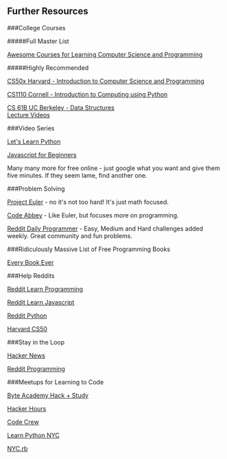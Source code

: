 Further Resources
------------------

###College Courses

#####Full Master List

[Awesome Courses for Learning Computer Science and Programming](https://github.com/prakhar1989/awesome-courses)

#####Highly Recommended

[CS50x Harvard - Introduction to Computer Science and Programming](https://www.edx.org/course/introduction-computer-science-harvardx-cs50x)

[CS1110 Cornell - Introduction to Computing using Python](http://www.cs.cornell.edu/courses/CS1110/2014fa/)

[CS 61B UC Berkeley - Data Structures](http://www.cs.berkeley.edu/~jrs/61b/lab/index.html)  
[Lecture Videos](https://www.youtube.com/watch?v=frxF7Vs96YU&list=PLMM0a7ZGnITrgfhOxMNP7bpP4hhhKNY9s)

###Video Series

[Let's Learn Python](https://www.youtube.com/watch?v=D48iCw3WWpI&list=PL82YdDfxhWsDJTq5f0Ae7M7yGcA26wevJ)

[Javascript for Beginners](https://www.youtube.com/watch?v=fCa7yTZV4tQ)

Many many more for free online - just google what you want and give them five minutes. If they seem lame, find another one.

###Problem Solving

[Project Euler](https://projecteuler.net/) - no it's not too hard! It's just math focused. 

[Code Abbey](http://www.codeabbey.com/) - Like Euler, but focuses more on programming.

[Reddit Daily Programmer](http://www.reddit.com/r/dailyprogrammer) - Easy, Medium and Hard challenges added weekly. Great community and fun problems.

###Ridiculously Massive List of Free Programming Books

[Every Book Ever](https://github.com/ByteAcademyCo/free-programming-books/blob/master/free-programming-books.md)

###Help Reddits

[Reddit Learn Programming](http://www.reddit.com/r/learnprogramming)

[Reddit Learn Javascript](http://www.reddit.com/r/learnjavascript)

[Reddit Python](http://www.reddit.com/r/python)

[Harvard CS50](http://www.reddit.com/r/cs50)

###Stay in the Loop

[Hacker News](http://news.ycombinator.com)

[Reddit Programming](http://www.reddit.com/r/programming)

###Meetups for Learning to Code

[Byte Academy Hack + Study](http://www.meetup.com/Byte-Academy-Finance-and-Technology-community/)

[Hacker Hours](http://www.meetup.com/hackerhours/)

[Code Crew](http://www.meetup.com/codecrewny/)

[Learn Python NYC](http://www.meetup.com/learn-python-nyc/)

[NYC.rb](http://www.meetup.com/NYC-rb/)

